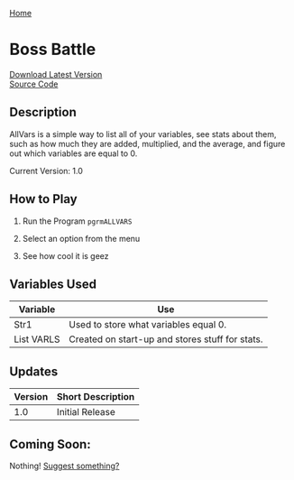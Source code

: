 [Home](http://ti84.chew.pw)

# Boss Battle

[Download Latest Version](ALLVARS.8xp)<br>
[Source Code](https://github.com/Chewsterchew/Ti84-Programs/blob/master/programs/allvars/source-code.txt)

## Description

AllVars is a simple way to list all of your variables, see stats about them, such as how much they are added, multiplied, and the average, and figure out which variables are equal to 0.

Current Version: 1.0

## How to Play

1) Run the Program `pgrmALLVARS`

2) Select an option from the menu

3) See how cool it is geez

## Variables Used

Variable   | Use
---------- | -----------------------------------------------
Str1       | Used to store what variables equal 0.
List VARLS | Created on start-up and stores stuff for stats.

## Updates

Version | Short Description
------- | -----------------
1.0     | Initial Release

## Coming Soon:

Nothing! [Suggest something?](https://github.com/Chewsterchew/Ti84-Programs/issues/new)
